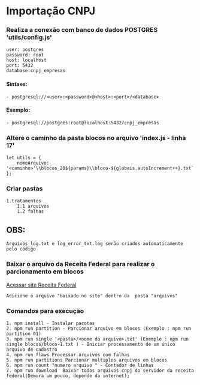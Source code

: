 # Importação CNPJ

### Realiza a conexão com banco de dados POSTGRES 'utils/config.js'
	
	user: postgres
	password: root
	host: localhost
	port: 5432
	database:cnpj_empresas

	
#### Sintaxe:
	- postgresql://<user>:<password>@<host>:<port>/<database>

#### Exemplo:
    - postgresql://postgres:root@localhost:5432/cnpj_empresas

### Altere o caminho da pasta blocos no arquivo 'index.js - linha 17'

	let utils = {
		nomeArquivo: '<caminho>'\\blocos_20${params}\\bloco-${globais.autoIncrement++}.txt`
	};

### Criar pastas
	1.tratamentos
		1.1 arquivos
		1.2 falhas

## OBS:
	
	Arquivos log.txt e log_error_txt.log serão criados automaticamente pelo código
	
### Baixar o arquivo da Receita Federal para realizar o parcionamento em blocos

<a href="http://receita.economia.gov.br/orientacao/tributaria/cadastros/cadastro-nacional-de-pessoas-juridicas-cnpj/dados-publicos-cnpj">Acessar site Receita Federal</a>

	Adicione o arquivo "baixado no site" dentro da  pasta "arquivos"

### Comandos para execução
	1. npm install - Instalar pacotes
	2. npm run partition - Parcionar arquivo em blocos (Exemplo : npm run partition 01)
    3. npm run single '<pasta>/<nome do arquivo>.txt' (Exemplo : npm run single blocos/bloco-1.txt ) - Iniciar processamento de um único arquivo de cadastro 
    4. npm run flaws Processar arquivos com falhas 
	5. npm run partitions Parcionar multiplos arquivos em blocos
	6. npm run count "numero arquivo " - Contador de linhas
	7. npm run download  Baixar todos arquivos cnpj do servidor da receita federal(Demora um pouco, depende da internet);